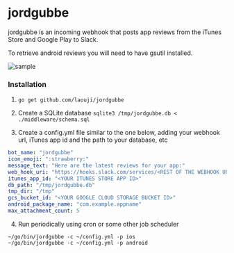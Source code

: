 # jordgubbe

jordgubbe is an incoming webhook that posts app reviews from the iTunes Store and Google Play to Slack.

To retrieve android reviews you will need to have gsutil installed.

![sample](https://i.gyazo.com/3e0b33e694eda96be816add2bae6af50.png)

### Installation

1. `go get github.com/laouji/jordgubbe`

2. Create a SQLite database  `sqlite3 /tmp/jordgubbe.db < ./middleware/schema.sql`

3. Create a config.yml file similar to the one below, adding your webhook url, iTunes app id and the path to your database, etc

```yaml
bot_name: "jordgubbe"
icon_emoji: ":strawberry:"
message_text: "Here are the latest reviews for your app:"
web_hook_uri: "https://hooks.slack.com/services/<REST OF THE WEBHOOK URL>"
itunes_app_id: "<YOUR ITUNES STORE APP ID>"
db_path: "/tmp/jordgubbe.db"
tmp_dir: "/tmp"
gcs_bucket_id: "<YOUR GOOGLE CLOUD STORAGE BUCKET ID>"
android_package_name: "com.example.appname"
max_attachment_count: 5
```
4. Run periodically using cron or some other job scheduler

```
~/go/bin/jordgubbe -c ~/config.yml -p ios
~/go/bin/jordgubbe -c ~/config.yml -p android

```
